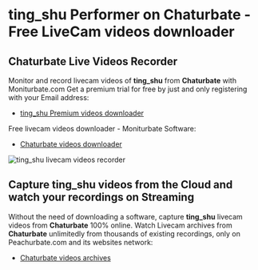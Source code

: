 # ting_shu Performer on Chaturbate - Free LiveCam videos downloader

## Chaturbate Live Videos Recorder

Monitor and record livecam videos of **ting_shu** from **Chaturbate** with Moniturbate.com
Get a premium trial for free by just and only registering with your Email address:
* [ting_shu Premium videos downloader](https://moniturbate.com/request-demo-licence-key.html)

Free livecam videos downloader - Moniturbate Software:
* [Chaturbate videos downloader](https://moniturbate.com/moniturbate-download-software.html)

![ting_shu livecam videos recorder](https://peachurnet.com/templates/moniturbate-software.png)


## Capture ting_shu videos from the Cloud and watch your recordings on Streaming

Without the need of downloading a software, capture **ting_shu** livecam videos from **Chaturbate** 100% online.
Watch Livecam archives from **Chaturbate** unlimitedly from thousands of existing recordings, only on Peachurbate.com and its websites network:
* [Chaturbate videos archives](https://peachurnet.com/)